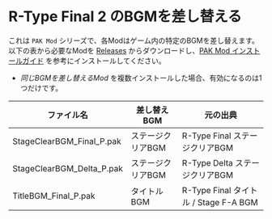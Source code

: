 # R-Type Final 2 のBGMを差し替える

これは `PAK Mod` シリーズで、各Modはゲーム内の特定のBGMを差し替えます。以下の表から必要なModを [Releases](https://github.com/BLACKujira/RTypeFinal2MusicMod/releases/tag/250130) からダウンロードし、[PAK Mod インストールガイド](https://github.com/BLACKujira/RTF2ModdingGuide/blob/master/Chapter1_TheBasics/ja/PAKModのインストール.md) を参考にインストールしてください。

- *同じBGMを差し替えるMod* を複数インストールした場合、有効になるのは1つだけです。

| ファイル名 | 差し替えBGM | 元の出典 |
| ----- | ----- | ----- |
| StageClearBGM_Final_P.pak | ステージクリアBGM | R-Type Final ステージクリアBGM |
| StageClearBGM_Delta_P.pak | ステージクリアBGM | R-Type Delta ステージクリアBGM |
| TitleBGM_Final_P.pak | タイトルBGM | R-Type Final タイトル / Stage F-A BGM |